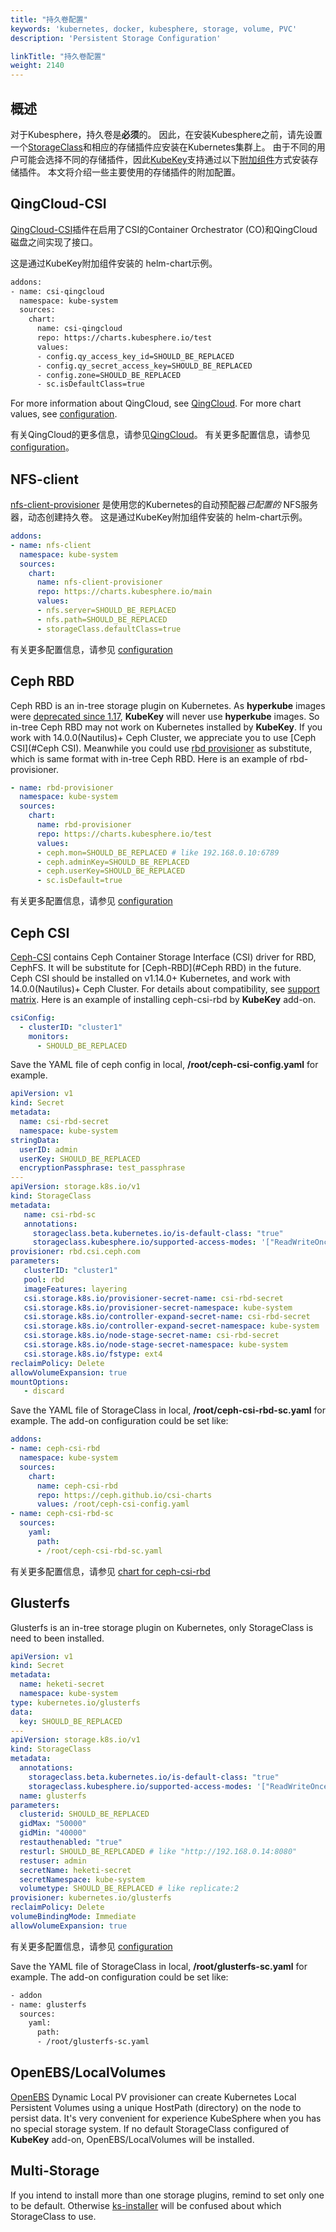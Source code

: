 ```yaml
---
title: "持久卷配置"
keywords: 'kubernetes, docker, kubesphere, storage, volume, PVC'
description: 'Persistent Storage Configuration'

linkTitle: "持久卷配置"
weight: 2140
---
```

## 概述
对于Kubesphere，持久卷是**必须**的。 因此，在安装Kubesphere之前，请先设置一个[StorageClass](https://kubernetes.io/docs/concepts/storage/storage-classes/)和相应的存储插件应安装在Kubernetes集群上。
由于不同的用户可能会选择不同的存储插件，因此[KubeKey](https://github.com/kubesphere/kubekey)支持通过以下[附加组件](https://github.com/kubesphere/kubekey/blob/v1.0.0/docs/addons.md)方式安装存储插件。 本文将介绍一些主要使用的存储插件的附加配置。

## QingCloud-CSI
[QingCloud-CSI](https://github.com/yunify/qingcloud-csi)插件在启用了CSI的Container Orchestrator (CO)和QingCloud磁盘之间实现了接口。

这是通过KubeKey附加组件安装的 helm-chart示例。

```bash
addons:
- name: csi-qingcloud
  namespace: kube-system
  sources:
    chart:
      name: csi-qingcloud
      repo: https://charts.kubesphere.io/test
      values:
      - config.qy_access_key_id=SHOULD_BE_REPLACED
      - config.qy_secret_access_key=SHOULD_BE_REPLACED
      - config.zone=SHOULD_BE_REPLACED
      - sc.isDefaultClass=true
```
For more information about QingCloud, see [QingCloud](https://www.qingcloud.com/). 
For more chart values, see [configuration](https://github.com/kubesphere/helm-charts/tree/master/src/test/csi-qingcloud#configuration).

有关QingCloud的更多信息，请参见[QingCloud](https://www.qingcloud.com/)。
有关更多配置信息，请参见[configuration](https://github.com/kubesphere/helm-charts/tree/master/src/test/csi-qingcloud#configuration)。

## NFS-client
[nfs-client-provisioner](https://github.com/kubernetes-incubator/external-storage/tree/master/nfs-client) 是使用您的Kubernetes的自动预配器*已配置的* NFS服务器，动态创建持久卷。
这是通过KubeKey附加组件安装的 helm-chart示例。

```yaml
addons:
- name: nfs-client
  namespace: kube-system
  sources:
    chart:
      name: nfs-client-provisioner
      repo: https://charts.kubesphere.io/main
      values:
      - nfs.server=SHOULD_BE_REPLACED
      - nfs.path=SHOULD_BE_REPLACED
      - storageClass.defaultClass=true
```
有关更多配置信息，请参见 [configuration](https://github.com/kubesphere/helm-charts/tree/master/src/main/csi-nfs-provisioner#configuration)

## Ceph RBD
Ceph RBD is an in-tree storage plugin on Kubernetes. As **hyperkube** images were [deprecated since 1.17](https://github.com/kubernetes/kubernetes/pull/85094), 
**KubeKey** will never use **hyperkube** images. So in-tree Ceph RBD may not work on Kubernetes installed by **KubeKey**. 
If you work with 14.0.0(Nautilus)+ Ceph Cluster, we appreciate you to use [Ceph CSI](#Ceph CSI). 
Meanwhile you could use [rbd provisioner](https://github.com/kubernetes-incubator/external-storage/tree/master/ceph/rbd) as substitute, which is same format with in-tree Ceph RBD. 
Here is an example of rbd-provisioner. 

```yaml
- name: rbd-provisioner
  namespace: kube-system
  sources:
    chart:
      name: rbd-provisioner
      repo: https://charts.kubesphere.io/test
      values:
      - ceph.mon=SHOULD_BE_REPLACED # like 192.168.0.10:6789
      - ceph.adminKey=SHOULD_BE_REPLACED
      - ceph.userKey=SHOULD_BE_REPLACED
      - sc.isDefault=true
```
有关更多配置信息，请参见 [configuration](https://github.com/kubesphere/helm-charts/tree/master/src/test/rbd-provisioner#configuration)

## Ceph CSI
[Ceph-CSI](https://github.com/ceph/ceph-csi) contains Ceph Container Storage Interface (CSI) driver for RBD, CephFS. It will be substitute for [Ceph-RBD](#Ceph RBD) in the future.
Ceph CSI should be installed on v1.14.0+ Kubernetes, and work with 14.0.0(Nautilus)+ Ceph Cluster.
For details about compatibility, see [support matrix](https://github.com/ceph/ceph-csi#support-matrix).	Here is an example of installing ceph-csi-rbd by **KubeKey** add-on.
```yaml
csiConfig:
  - clusterID: "cluster1"
    monitors:
      - SHOULD_BE_REPLACED 
```
Save the YAML file of ceph config in local, **/root/ceph-csi-config.yaml** for example. 

```yaml
apiVersion: v1
kind: Secret
metadata:
  name: csi-rbd-secret
  namespace: kube-system
stringData:
  userID: admin
  userKey: SHOULD_BE_REPLACED
  encryptionPassphrase: test_passphrase
---
apiVersion: storage.k8s.io/v1
kind: StorageClass
metadata:
   name: csi-rbd-sc
   annotations:
     storageclass.beta.kubernetes.io/is-default-class: "true"
     storageclass.kubesphere.io/supported-access-modes: '["ReadWriteOnce","ReadOnlyMany","ReadWriteMany"]'
provisioner: rbd.csi.ceph.com
parameters:
   clusterID: "cluster1"
   pool: rbd
   imageFeatures: layering
   csi.storage.k8s.io/provisioner-secret-name: csi-rbd-secret
   csi.storage.k8s.io/provisioner-secret-namespace: kube-system
   csi.storage.k8s.io/controller-expand-secret-name: csi-rbd-secret
   csi.storage.k8s.io/controller-expand-secret-namespace: kube-system
   csi.storage.k8s.io/node-stage-secret-name: csi-rbd-secret
   csi.storage.k8s.io/node-stage-secret-namespace: kube-system
   csi.storage.k8s.io/fstype: ext4
reclaimPolicy: Delete
allowVolumeExpansion: true
mountOptions:
   - discard
```
Save the YAML file of StorageClass in local, **/root/ceph-csi-rbd-sc.yaml** for example. The add-on configuration could be set like:

```yaml
addons: 
- name: ceph-csi-rbd
  namespace: kube-system
  sources:
    chart:
      name: ceph-csi-rbd
      repo: https://ceph.github.io/csi-charts
      values: /root/ceph-csi-config.yaml
- name: ceph-csi-rbd-sc
  sources:
    yaml:
      path:
      - /root/ceph-csi-rbd-sc.yaml
```
有关更多配置信息，请参见 [chart for ceph-csi-rbd](https://github.com/ceph/ceph-csi/tree/master/charts/ceph-csi-rbd)


## Glusterfs
Glusterfs is an in-tree storage plugin on Kubernetes, only StorageClass is need to been installed. 
```yaml
apiVersion: v1
kind: Secret
metadata:
  name: heketi-secret
  namespace: kube-system
type: kubernetes.io/glusterfs
data:
  key: SHOULD_BE_REPLACED
---
apiVersion: storage.k8s.io/v1
kind: StorageClass
metadata:
  annotations:
    storageclass.beta.kubernetes.io/is-default-class: "true"
    storageclass.kubesphere.io/supported-access-modes: '["ReadWriteOnce","ReadOnlyMany","ReadWriteMany"]'
  name: glusterfs
parameters:
  clusterid: SHOULD_BE_REPLACED 
  gidMax: "50000"
  gidMin: "40000"
  restauthenabled: "true"
  resturl: SHOULD_BE_REPLCADED # like "http://192.168.0.14:8080"
  restuser: admin
  secretName: heketi-secret
  secretNamespace: kube-system
  volumetype: SHOULD_BE_REPLACED # like replicate:2
provisioner: kubernetes.io/glusterfs
reclaimPolicy: Delete
volumeBindingMode: Immediate
allowVolumeExpansion: true
```
有关更多配置信息，请参见 [configuration](https://kubernetes.io/docs/concepts/storage/storage-classes/#glusterfs) 

Save the YAML file of StorageClass in local, **/root/glusterfs-sc.yaml** for example. The add-on configuration could be set like:
```bash
- addon
- name: glusterfs
  sources:
    yaml:
      path:
      - /root/glusterfs-sc.yaml
```

## OpenEBS/LocalVolumes
[OpenEBS](https://github.com/openebs/openebs) Dynamic Local PV provisioner can create Kubernetes Local Persistent Volumes using a unique 
HostPath (directory) on the node to persist data. It's very convenient for experience KubeSphere when you has no special storage system.
If no default StorageClass configured of **KubeKey** add-on, OpenEBS/LocalVolumes will be installed.

## Multi-Storage
If you intend to install more than one storage plugins, remind to set only one to be default. 
Otherwise [ks-installer](https://github.com/kubesphere/ks-installer) will be confused about which StorageClass to use. 
